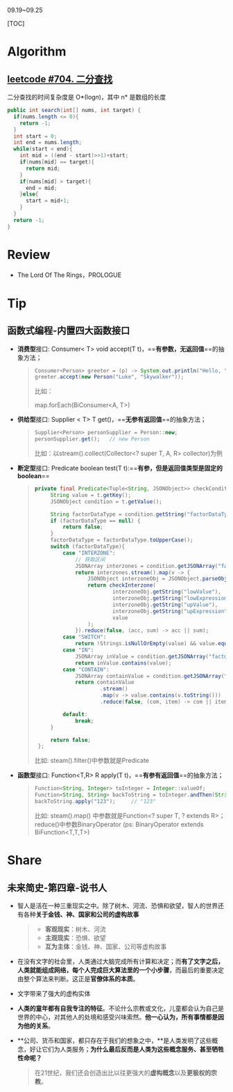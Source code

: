 09.19~09.25

[TOC]

# Algorithm

## [leetcode #704. 二分查找](https://leetcode.cn/problems/binary-search/)

二分查找的时间复杂度是 O*(log*n*)，其中 n* 是数组的长度

```java
public int search(int[] nums, int target) {
  if(nums.length <= 0){
    return -1;
  }
  int start = 0;
  int end = nums.length;
  while(start < end){
    int mid = ((end - start)>>1)+start;
    if(nums[mid] == target){
      return mid;
    }
    if(nums[mid] > target){
      end = mid;
    }else{
      start = mid+1;
    }
  }
  return -1;
}
```



# Review

- The Lord Of The Rings，PROLOGUE


# Tip

## 函数式编程-内置四大函数接口

- **消费型**接口: Consumer< T> void accept(T t)，==**有参数，无返回值**==的抽象方法；

  > ```java
  > Consumer<Person> greeter = (p) -> System.out.println("Hello, " + p.firstName);
  > greeter.accept(new Person("Luke", "Skywalker"));
  > ```
  >
  > 比如：
  >
  > map.forEach(BiConsumer<A, T>)

- **供给型**接口: Supplier < T> T get()，==**无参有返回值**==的抽象方法；

  > ```java
  > Supplier<Person> personSupplier = Person::new;
  > personSupplier.get();   // new Person
  > ```
  >
  > 比如：以stream().collect(Collector<? super T, A, R> collector)为例

- **断定型**接口: Predicate<T> boolean test(T t):==**有参，但是返回值类型是固定的boolean**==

  > ```java
  > private final Predicate<Tuple<String, JSONObject>> checkCondition = t -> {
  >      String value = t.getKey();
  >      JSONObject condition = t.getValue();
  > 
  >      String factorDataType = condition.getString("factorDataType");
  >      if (factorDataType == null) {
  >          return false;
  >      }
  >      factorDataType = factorDataType.toUpperCase();
  >      switch (factorDataType){
  >          case "INTERZONE":
  >              // 获取区间
  >              JSONArray interzones = condition.getJSONArray("factorValue");
  >              return interzones.stream().map(v -> {
  >                  JSONObject interzoneObj = JSONObject.parseObject(JSONObject.toJSONString(v));
  >                  return checkInterzone(
  >                          interzoneObj.getString("lowValue"),
  >                          interzoneObj.getString("lowExpression"),
  >                          interzoneObj.getString("upValue"),
  >                          interzoneObj.getString("upExpression"),
  >                          value
  >                  );
  >              }).reduce(false, (acc, sum) -> acc || sum);
  >          case "SWITCH":
  >              return !Strings.isNullOrEmpty(value) && value.equals(condition.getString("factorValue"));
  >          case "IN":
  >              JSONArray inValue = condition.getJSONArray("factorValue");
  >              return inValue.contains(value);
  >          case "CONTAIN":
  >              JSONArray containValue = condition.getJSONArray("factorValue");
  >              return containValue
  >                      .stream()
  >                      .map(v -> value.contains(v.toString()))
  >                      .reduce(false, (com, item) -> com || item);
  > 
  >          default:
  >              break;
  >      }
  > 
  >      return false;
  >  };
  > ```
  >
  > 比如: steam().filter()中参数就是Predicate

- **函数型**接口: Function<T,R> R apply(T t)，==**有参有返回值**==的抽象方法；

  > ```java
  > Function<String, Integer> toInteger = Integer::valueOf;
  > Function<String, String> backToString = toInteger.andThen(String::valueOf);
  > backToString.apply("123");     // "123"
  > ```
  >
  > 比如:  steam().map() 中参数就是Function<? super T, ? extends R>；reduce()中参数BinaryOperator<T> (ps: BinaryOperator<T> extends BiFunction<T,T,T>)


# Share

## 未来简史-第四章-说书人

- 智人是活在一种三重现实之中。除了树木、河流、恐惧和欲望，智人的世界还有各种**关于金钱、神、国家和公司的虚构故事**

  > - **客观现实**：树木、河流
  > - **主观现实**：恐惧、欲望
  > - **互为主体**：金钱、神、国家、公司等虚构故事

- 在没有文字的社会里，人类通过大脑完成所有计算和决定；而**有了文字之后，人类就能组成网络，每个人完成巨大算法里的一个小步骤**，而最后的重要决定由整个算法来判断。这正是**官僚体系的本质**。

- 文字带来了强大的虚构实体

- **人类的童年都有自我专注的特征**。不论什么宗教或文化，儿童都会认为自己是世界的中心，对其他人的处境和感受兴味索然。**他一心认为，所有事情都是因为他的关系**。

- **公司、货币和国家，都只存在于我们的想象之中，**是人类发明了这些概念，好让它们为人类服务；**为什么最后反而是人类为这些概念服务、甚至牺牲性命呢？**

  > 在21世纪，我们还会创造出比以往更强大的**虚构概念**以及**更极权的宗教**。

  
